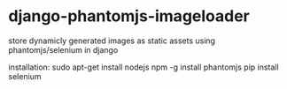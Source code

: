 django-phantomjs-imageloader
============================

store dynamicly generated images as static assets using phantomjs/selenium in django

installation: 
sudo apt-get install nodejs 
npm -g install phantomjs 
pip install selenium 


